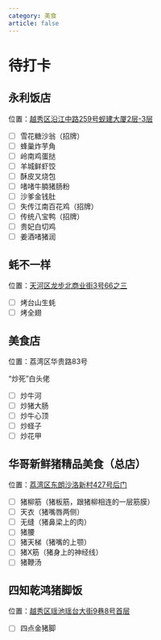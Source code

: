 ```yaml
---
category: 美食
article: false
---
```


# 待打卡

## 永利饭店

<span class="icon iconfont icon-locate"></span> 位置：<a href="https://ditu.amap.com/place/B0FFJCP3CA" target="_blank">越秀区沿江中路259号蚬建大厦2层-3层</a>

- [ ] 雪花糖沙翁（招牌）
- [ ] 蜂巢炸芋角
- [ ] 岭南鸡蛋挞
- [ ] 羊城鲜虾饺
- [ ] 酥皮叉烧包
- [ ] 啫啫牛腩猪肠粉
- [ ] 沙爹金钱肚
- [ ] 失传江南百花鸡（招牌）
- [ ] 传统八宝鸭（招牌）
- [ ] 贵妃白切鸡
- [ ] 姜酒啫猪润

## 蚝不一样 <Badge text="宝藏小店" type="tip" />

<span class="icon iconfont icon-locate"></span> 位置：<a href="https://ditu.amap.com/place/B0FFIZKPWU" target="_blank">天河区龙步北商业街3号66之三</a>

- [ ] 烤台山生蚝
- [ ] 烤全翅

## 美食店 <Badge text="宝藏小店" type="tip" />

<span class="icon iconfont icon-locate"></span> 位置：荔湾区华贵路83号

“炒死”白头佬

- [ ] 炒牛河
- [ ] 炒猪大肠
- [ ] 炒牛心顶
- [ ] 炒蛏子
- [ ] 炒花甲

## 华哥新鲜猪精品美食（总店）

<span class="icon iconfont icon-locate"></span> 位置：<a href="https://ditu.amap.com/place/B00140UY3L" target="_blank">荔湾区东朗沙洛新村427号后门</a>

- [ ] 猪柳筋（猪板筋，跟猪柳相连的一层筋膜）
- [ ] 天衣（猪嘴唇两侧）
- [ ] 无缝（猪鼻梁上的肉）
- [ ] 猪腰
- [ ] 猪天梯（猪嘴的上颚）
- [ ] 猪X筋（猪身上的神经线）
- [ ] 猪鞭汤

## 四知乾鸿猪脚饭

<span class="icon iconfont icon-locate"></span> 位置：<a href="https://ditu.amap.com/place/B0H3ZUG6L0" target="_blank">越秀区瑶池瑶台大街9巷8号首层</a>

- [ ] 四点金猪脚